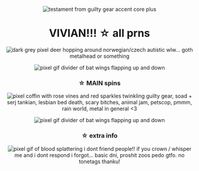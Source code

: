 <p align="center"> <img src="https://static.wikia.nocookie.net/guilty-gear/images/7/7a/Ggxxacp_Testament_alt.png" alt="testament from guilty gear accent core plus" /> </p>
<h1 align="center">VIVIAN!!! ☆ all prns</h1>
<p align="center">
<img src="https://64.media.tumblr.com/6625acfa135f373639d42c4c2afa265c/9a5e59d4a20102aa-4d/s75x75_c1/25095466d0f9bed2e5f9c034c38d543b922ca8da.gif" alt="dark grey pixel deer hopping around" />
norwegian/czech autistic wlw... goth metalhead or something
</p>
</div>

<p align="center"> <img src="https://64.media.tumblr.com/4b8eaa39b1dc97b6f5241b045b5ca9ec/0d9d6392a423e969-0c/s500x750/a79a060e378bce57436289dfda93f6239beb670b.gif" alt="pixel gif divider of bat wings flapping up and down" /> </p>

<h3 align="center">☆ MAIN spins</h3>

<p align="center">
<img src="https://64.media.tumblr.com/d9b6699df09ba5dade9e78336729ed7b/9a5e59d4a20102aa-47/s75x75_c1/d313c1250a331ff2b826f42aaa231cc474005987.gif" alt="pixel coffin with rose vines and red sparkles twinkling" />
guilty gear, soad + serj tankian, lesbian bed death, scary bitches, animal jam, petscop, pmmm, rain world, metal in general <3
</p>
</div>

<p align="center"> <img src="https://64.media.tumblr.com/4b8eaa39b1dc97b6f5241b045b5ca9ec/0d9d6392a423e969-0c/s500x750/a79a060e378bce57436289dfda93f6239beb670b.gif" alt="pixel gif divider of bat wings flapping up and down" /> </p>

<h3 align="center">☆ extra info</h3>
<p align="center">
<img src="https://64.media.tumblr.com/f57468fd0e968dfcdce28974d3f3a4b6/4149a1d35ab9816c-bc/s75x75_c1/df472fffe7b0b12ad2e4cdf550a8610d17e5c9d7.gif" alt="pixel gif of blood splattering" />
i dont friend people!! if you crown / whisper me and i dont respond i forgot... basic dni, proshit zoos pedo gtfo. no tonetags thanku!
</p>
</div>
